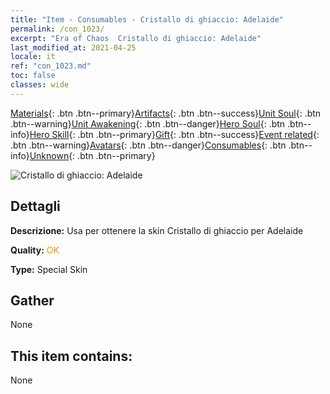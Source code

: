 ```yaml
---
title: "Item - Consumables - Cristallo di ghiaccio: Adelaide"
permalink: /con_1023/
excerpt: "Era of Chaos  Cristallo di ghiaccio: Adelaide"
last_modified_at: 2021-04-25
locale: it
ref: "con_1023.md"
toc: false
classes: wide
---
```

 [Materials](/ItemsIT/){: .btn .btn--primary}[Artifacts](/ItemsIT/Artifacts/){: .btn .btn--success}[Unit Soul](/ItemsIT/UnitSoul/){: .btn .btn--warning}[Unit Awakening](/ItemsIT/UnitAwakening/){: .btn .btn--danger}[Hero Soul](/ItemsIT/HeroSoul/){: .btn .btn--info}[Hero Skill](/ItemsIT/HeroSkill/){: .btn .btn--primary}[Gift](/ItemsIT/Gift/){: .btn .btn--success}[Event related](/ItemsIT/Events/){: .btn .btn--warning}[Avatars](/ItemsIT/Avatars/){: .btn .btn--danger}[Consumables](/ItemsIT/Consumables/){: .btn .btn--info}[Unknown](/ItemsIT/Unknown/){: .btn .btn--primary}

 ![Cristallo di ghiaccio: Adelaide](/images/h/h_Adelaide3.jpg)

## Dettagli
 **Descrizione:** Usa per ottenere la skin Cristallo di ghiaccio per Adelaide

 **Quality:** <span style="color: #FF8C00">OK</span>

 **Type:** Special Skin

## Gather

  None

## This item contains:

  None

